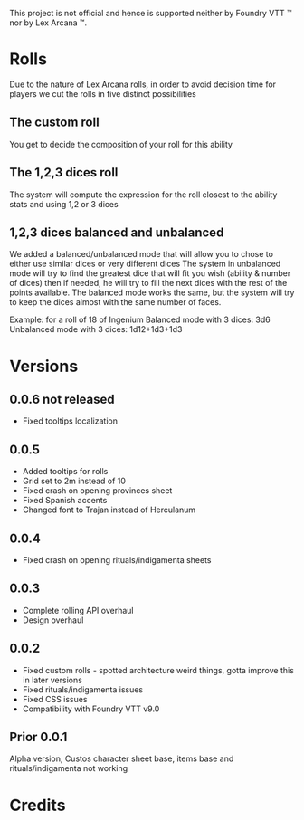 This project is not official and hence is supported neither by Foundry VTT &trade; nor by Lex Arcana &trade;.

# Rolls
Due to the nature of Lex Arcana rolls, in order to avoid decision time for players we cut the rolls in five distinct possibilities
## The custom roll
You get to decide the composition of your roll for this ability
## The 1,2,3 dices roll
The system will compute the expression for the roll closest to the ability stats and using 1,2 or 3 dices
## 1,2,3 dices balanced and unbalanced
We added a balanced/unbalanced mode that will allow you to chose to either use similar dices or very different dices
The system in unbalanced mode will try to find the greatest dice that will fit you wish (ability & number of dices) then if needed, he will try to fill the next dices with the rest of the points available.
The balanced mode works the same, but the system will try to keep the dices almost with the same number of faces.

Example: for a roll of 18 of Ingenium
Balanced mode with 3 dices: 3d6
Unbalanced mode with 3 dices: 1d12+1d3+1d3

# Versions
## 0.0.6 not released
* Fixed tooltips localization

## 0.0.5
* Added tooltips for rolls
* Grid set to 2m instead of 10
* Fixed crash on opening provinces sheet
* Fixed Spanish accents
* Changed font to Trajan instead of Herculanum

## 0.0.4
* Fixed crash on opening rituals/indigamenta sheets

## 0.0.3
* Complete rolling API overhaul
* Design overhaul

## 0.0.2
* Fixed custom rolls - spotted architecture weird things, gotta improve this in later versions
* Fixed rituals/indigamenta issues
* Fixed CSS issues
* Compatibility with Foundry VTT v9.0

## Prior 0.0.1
Alpha version, Custos character sheet base, items base and rituals/indigamenta not working

# Credits
